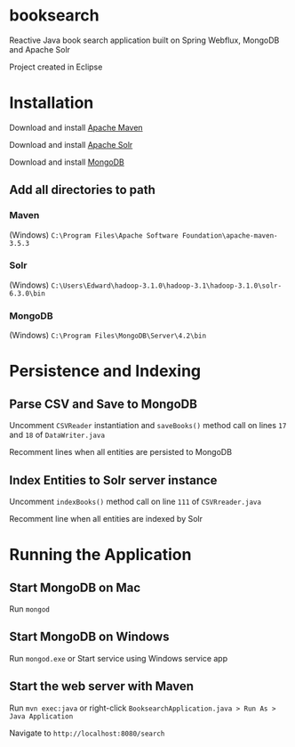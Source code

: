 # booksearch
Reactive Java book search application built on Spring Webflux, MongoDB and Apache Solr

Project created in Eclipse

# Installation
Download and install [Apache Maven](https://maven.apache.org/download.cgi)

Download and install [Apache Solr](https://lucene.apache.org/solr/downloads.html)

Download and install [MongoDB](https://www.mongodb.com/download-center/community)

## Add all directories to path

### Maven
(Windows) `C:\Program Files\Apache Software Foundation\apache-maven-3.5.3`

### Solr
(Windows) `C:\Users\Edward\hadoop-3.1.0\hadoop-3.1\hadoop-3.1.0\solr-6.3.0\bin`

### MongoDB
(Windows) `C:\Program Files\MongoDB\Server\4.2\bin`

# Persistence and Indexing

## Parse CSV and Save to MongoDB
Uncomment `CSVReader` instantiation and `saveBooks()` method call on lines `17` and `18` of `DataWriter.java`

Recomment lines when all entities are persisted to MongoDB

## Index Entities to Solr server instance

Uncomment `indexBooks()` method call on line `111` of `CSVRreader.java`

Recomment line when all entities are indexed by Solr

# Running the Application

## Start MongoDB on Mac
Run `mongod`

## Start MongoDB on Windows
Run `mongod.exe` or Start service using Windows service app

## Start the web server with Maven
Run `mvn exec:java` or right-click  `BooksearchApplication.java > Run As > Java Application`

Navigate to `http://localhost:8080/search`